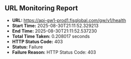 ## URL Monitoring Report

- **URL:** https://api-gw1-prod1.fisglobal.com/gw/v1/health
- **Start Time:** 2025-08-30T21:11:52.329213
- **End Time:** 2025-08-30T21:11:52.537230
- **Total Time Taken:** 0.208017 seconds
- **HTTP Status Code:** 403
- **Status:** Failure
- **Failure Reason:** HTTP Status Code: 403
